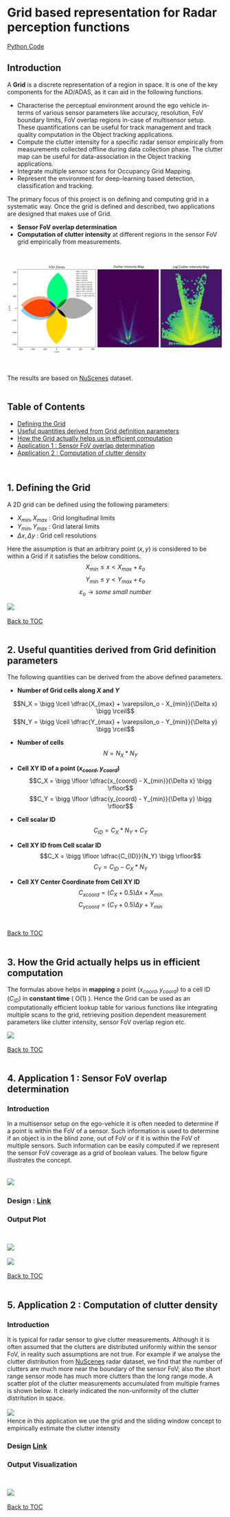 
# Grid based representation for Radar perception functions
[Python Code](https://github.com/UditBhaskar19/ENVIRONMENT_REPRESENTATION_USING_RADAR/tree/main/P1_grid_based_representation_for_radar_perception_functions/python) <br>




## Introduction
A **Grid** is a discrete representation of a region in space. It is one of the key components for the AD/ADAS, as it can aid in the following functions.
   - Characterise the perceptual environment around the ego vehicle in-terms of various sensor parameters like accuracy, resolution, FoV boundary limits, FoV overlap regions in-case of multisensor setup. These quantifications can be useful for track management and track quality computation in the Object tracking applications.
   - Compute the clutter intensity for a specific radar sensor empirically from measurements collected offline during data collection phase. The clutter map can be useful for data-association in the Object tracking applications.
   - Integrate multiple sensor scans for Occupancy Grid Mapping.
   - Represent the environment for deep-learning based detection, classification and tracking.

The primary focus of this project is on defining and computing grid in a systematic way. Once the grid is defined and described, two applications are designed that makes use of Grid.
   - **Sensor FoV overlap determination**
   - **Computation of clutter intensity** at different regions in the sensor FoV grid empirically from measurements.
   <br>

   ![](https://github.com/UditBhaskar19/ENVIRONMENT_REPRESENTATION_USING_RADAR/blob/main/P1_grid_based_representation_for_radar_perception_functions/readme_artifacts/12_output.PNG) 

   <br> 

The results are based on [NuScenes](https://www.nuscenes.org/) dataset.
<br><br>



## Table of Contents <a name="t0"></a>

   - [Defining the Grid](#t1)
   - [Useful quantities derived from Grid definition parameters](#t2)
   - [How the Grid actually helps us in efficient computation](#t3)
   - [Application 1 : Sensor FoV overlap determination](#t4)
   - [Application 2 : Computation of clutter density](#t5)
<br>


## 1. Defining the Grid <a name="t1"></a>
A 2D grid can be defined using the following parameters:
   - $X_{min}, X_{max}$ : Grid longitudinal limits
   - $Y_{min}, Y_{max}$ : Grid lateral limits
   - $\Delta x, \Delta y$ : Grid cell resolutions

Here the assumption is that an arbitrary point $(x, y)$ is considered to be within a Grid if it satisfies the below conditions.
$$X_{min} \leq x < X_{max} + \varepsilon_o$$
$$Y_{min} \leq y < Y_{max} + \varepsilon_o$$
$$\varepsilon_o \to some \ small \ number $$ 

![](https://github.com/UditBhaskar19/ENVIRONMENT_REPRESENTATION_USING_RADAR/tree/main/P1_grid_based_representation_for_radar_perception_functions/readme_artifacts/1_grid.PNG)

[Back to TOC](#t0)
<br><br>




## 2. Useful quantities derived from Grid definition parameters <a name="t2"></a>
The following quantities can be derived from the above defined parameters.
   
   - **Number of Grid cells along $X$ and $Y$**

   $$N_X = \bigg \lceil \dfrac{X_{max} + \varepsilon_o - X_{min}}{\Delta x} \bigg \rceil$$ 
   $$N_Y = \bigg \lceil \dfrac{Y_{max} + \varepsilon_o - Y_{min}}{\Delta y} \bigg \rceil$$  

   - **Number of cells**
   $$N = N_X * N_Y$$ 

   - **Cell XY ID of a point $(x_{coord}, y_{coord})$**
   $$C_X = \bigg \lfloor \dfrac{x_{coord} - X_{min}}{\Delta x} \bigg \rfloor$$ 
   $$C_Y = \bigg \lfloor \dfrac{y_{coord} - Y_{min}}{\Delta y} \bigg \rfloor$$ 

   - **Cell scalar ID**
   $$C_{ID} = C_X * N_Y + C_Y$$

   - **Cell XY ID from Cell scalar ID**
   $$C_X = \bigg \lfloor \dfrac{C_{ID}}{N_Y} \bigg \rfloor$$
   $$C_Y = C_{ID} - C_X * N_Y$$

   - **Cell XY Center Coordinate from Cell XY ID**
   $$C_{xcoord} = (C_X + 0.5)\Delta x + X_{min}$$
   $$C_{ycoord} = (C_Y + 0.5)\Delta y + Y_{min}$$

<br>

[Back to TOC](#t0)
<br><br>




## 3. How the Grid actually helps us in efficient computation <a name="t3"></a>
The formulas above helps in **mapping** a point $(x_{coord}, y_{coord})$ to a cell ID $(C_{ID})$ in **constant time** ( O(1) ). Hence the Grid can be used as an computationally efficient lookup table for various functions like integrating multiple scans to the grid, retrieving position dependent measurement parameters like clutter intensity, sensor FoV overlap region etc.

![](https://github.com/UditBhaskar19/ENVIRONMENT_REPRESENTATION_USING_RADAR/tree/main/P1_grid_based_representation_for_radar_perception_functions/readme_artifacts/2_lookup_table.PNG)

[Back to TOC](#t0)
<br><br>





## 4. Application 1 : Sensor FoV overlap determination <a name="t4"></a>
   ### Introduction
   In a multisensor setup on the ego-vehicle it is often needed to determine if a point is within the FoV of a sensor. Such information is used to determine if an object is in the blind zone, out of FoV or if it is within the FoV of multiple sensors. Such information can be easily computed if we represent the sensor FoV coverage as a grid of boolean values. The below figure illustrates the concept.
   <br><br><br>
   ![](https://github.com/UditBhaskar19/ENVIRONMENT_REPRESENTATION_USING_RADAR/tree/main/P1_grid_based_representation_for_radar_perception_functions/readme_artifacts/2_app1_concept.PNG)
   <br>

   ### Design : [Link](https://github.com/UditBhaskar19/ENVIRONMENT_REPRESENTATION_USING_RADAR/blob/main/P1_grid_based_representation_for_radar_perception_functions/application1_design.pdf) 

   ### Output Plot 
   <br> 

   ![](https://github.com/UditBhaskar19/ENVIRONMENT_REPRESENTATION_USING_RADAR/tree/main/P1_grid_based_representation_for_radar_perception_functions/readme_artifacts/10_individual_rad_fov.PNG)

   ![](https://github.com/UditBhaskar19/ENVIRONMENT_REPRESENTATION_USING_RADAR/tree/main/P1_grid_based_representation_for_radar_perception_functions/readme_artifacts/10_fov.PNG)


[Back to TOC](#t0)
<br><br>




## 5. Application 2 : Computation of clutter density <a name="t5"></a>
   ### Introduction
   It is typical for radar sensor to give clutter measurements. Although it is often assumed that the clutters are distributed uniformly within the sensor FoV, in reality such assumptions are not true. For example if we analyse the clutter distribution from [NuScenes](https://www.nuscenes.org/) radar dataset, we find that the number of clutters are much more near the boundary of the sensor FoV; also the short range sensor mode has much more clutters than the long range mode. A scatter plot of the clutter measurements accumulated from multiple frames is shown below. It clearly indicated the non-uniformity of the clutter distritution in space.
   <br><br> 
   ![](https://github.com/UditBhaskar19/ENVIRONMENT_REPRESENTATION_USING_RADAR/tree/main/P1_grid_based_representation_for_radar_perception_functions/readme_artifacts/9_clutters4.PNG)
   <br>
   Hence in this application we use the grid and the sliding window concept to empirically estimate the clutter intensity
   <br>

   ### Design [Link](https://github.com/UditBhaskar19/ENVIRONMENT_REPRESENTATION_USING_RADAR/blob/main/P1_grid_based_representation_for_radar_perception_functions/application2_design.pdf) 

   ### Output Visualization
   <br> 

   ![](https://github.com/UditBhaskar19/ENVIRONMENT_REPRESENTATION_USING_RADAR/tree/main/P1_grid_based_representation_for_radar_perception_functions/readme_artifacts/11_clutter_map.PNG)


[Back to TOC](#t0)
<br><br> 


